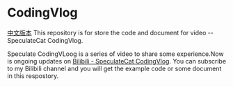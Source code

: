 # CodingVlog
[中文版本](./README_ZH.md)
This repository is for store the code and document for video -- SpeculateCat CodingVlog.

Speculate CodingVLoog is a series of video to share some experience.Now is ongoing updates on [Bilibili - SpeculateCat CodingVlog](https://space.bilibili.com/28436361/#/channel/detail?cid=47017).
You can subscribe to my Bilibili channel and you will get the example code or some document in this respostory.
